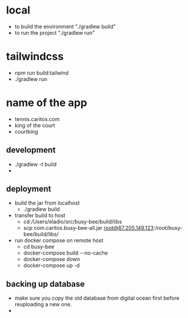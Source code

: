 # local
- to build the environment "./gradlew build"
- to run the project "./gradlew run"

# tailwindcss
- npm run build:tailwind
- ./gradlew run

# name of the app
- tennis.caritos.com
- king of the court
- courtking

## development
- ./gradlew -t build
- 
## deployment
- build the jar from localhost
  - ./gradlew build
- transfer build to host
  - cd /Users/eladio/src/busy-bee/build/libs
  - scp com.caritos.busy-bee-all.jar root@67.205.148.123:/root/busy-bee/build/libs/
- run docker compose on remote host
  - cd busy-bee
  - docker-compose build --no-cache
  - docker-compose down
  - docker-compose up -d

## backing up database
- make sure you copy the old database from digital ocean first before reuploading a new one.  
- 